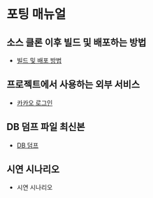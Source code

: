 # 포팅 매뉴얼

## 소스 클론 이후 빌드 및 배포하는 방법

- [빌드 및 배포 방법](./how-to-build-and-deploy.md)

## 프로젝트에서 사용하는 외부 서비스

- [카카오 로그인](./kakao-login.pdf)

## DB 덤프 파일 최신본

- [DB 덤프](./db-dump/)

## 시연 시나리오

- 시연 시나리오
